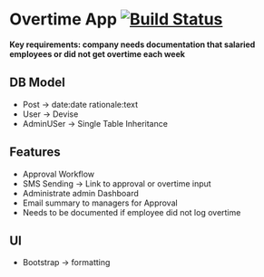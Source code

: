 # Overtime App [![Build Status](https://travis-ci.org/kevinegstorf/overtime.svg?branch=master)](https://travis-ci.org/kevinegstorf/overtime)
 
**Key requirements: company needs documentation that salaried employees or did not get overtime each week**

## DB Model
- Post -> date:date rationale:text
- User -> Devise
- AdminUSer -> Single Table Inheritance

## Features
- Approval Workflow
- SMS Sending -> Link to approval or overtime input
- Administrate admin Dashboard
- Email summary to managers for Approval
- Needs to be documented if employee did not log overtime

## UI

- Bootstrap -> formatting
